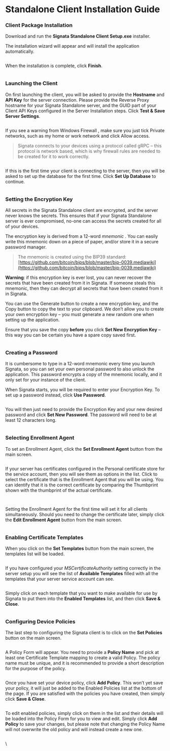 # Standalone Client Installation Guide

### Client Package Installation

Download and run the **Signata Standalone Client Setup.exe** installer.

The installation wizard will appear and will install the application automatically.

<figure><img src="https://github.com/cl-tim/signata-mfa-docs/raw/main/images/image078.png" alt=""><figcaption></figcaption></figure>

When the installation is complete, click **Finish**.

<figure><img src="https://github.com/cl-tim/signata-mfa-docs/raw/main/images/image079.png" alt=""><figcaption></figcaption></figure>

### Launching the Client

On first launching the client, you will be asked to provide the **Hostname** and **API Key** for the server connection. Please provide the Reverse Proxy hostname for your Signata Standalone server, and the GUID part of your Client API Keys configured in the Server Installation steps. Click **Test & Save Server Settings**.

<figure><img src="https://github.com/cl-tim/signata-mfa-docs/raw/main/images/image080.png" alt=""><figcaption></figcaption></figure>

If you see a warning from Windows Firewall , make sure you just tick Private networks, such as my home or work network and click Allow access.

> Signata connects to your devices using a protocol called gRPC – this protocol is network based, which is why firewall rules are needed to be created for it to work correctly.

<figure><img src="https://github.com/cl-tim/signata-mfa-docs/raw/main/images/image081.png" alt=""><figcaption></figcaption></figure>

If this is the first time your client is connecting to the server, then you will be asked to set up the database for the first time. Click **Set Up Database** to continue.

<figure><img src="https://github.com/cl-tim/signata-mfa-docs/raw/main/images/image082.png" alt=""><figcaption></figcaption></figure>

### Setting the Encryption Key

All secrets in the Signata Standalone client are encrypted, and the server never knows the secrets. This ensures that if your Signata Standalone server is ever compromised, no-one can access the secrets created for all of your devices.

The encryption key is derived from a 12-word _mnemonic_ . You can easily write this mnemonic down on a piece of paper, and/or store it in a secure password manager.

> The mnemonic is created using the BIP39 standard: [https://github.com/bitcoin/bips/blob/master/bip-0039.mediawiki](https://github.com/bitcoin/bips/blob/master/bip-0039.mediawiki)

**Warning**: if this encryption key is ever lost, you can never recover the secrets that have been created from it in Signata. If someone steals this mnemonic, then they can decrypt all secrets that have been created from it in Signata.

You can use the Generate button to create a new encryption key, and the Copy button to copy the text to your clipboard. We don’t allow you to create your own encryption key – you must generate a new random one when setting up the application.

Ensure that you save the copy **before** you click **Set New Encryption Key** – this way you can be certain you have a spare copy saved first.

<figure><img src="https://github.com/cl-tim/signata-mfa-docs/raw/main/images/image083.png" alt=""><figcaption></figcaption></figure>

### Creating a Password

It is cumbersome to type in a 12-word mnemonic every time you launch Signata, so you can set your own personal password to also unlock the application. This password encrypts a copy of the mnemonic locally, and it only set for your instance of the client.

When Signata starts, you will be required to enter your Encryption Key. To set up a password instead, click **Use Password**.

<figure><img src="https://github.com/cl-tim/signata-mfa-docs/raw/main/images/image084.png" alt=""><figcaption></figcaption></figure>

You will then just need to provide the Encryption Key and your new desired password and click **Set New Password**. The password will need to be at least 12 characters long.

<figure><img src="https://github.com/cl-tim/signata-mfa-docs/raw/main/images/image085.png" alt=""><figcaption></figcaption></figure>

### Selecting Enrollment Agent

To set an Enrollment Agent, click the **Set Enrollment Agent** button from the main screen.

<figure><img src="https://github.com/cl-tim/signata-mfa-docs/raw/main/images/image086.png" alt=""><figcaption></figcaption></figure>

If your server has certificates configured in the Personal certificate store for the service account, then you will see them as options in the list. Click to select the certificate that is the Enrollment Agent that you will be using. You can identify that it is the correct certificate by comparing the Thumbprint shown with the thumbprint of the actual certificate.

<figure><img src="https://github.com/cl-tim/signata-mfa-docs/raw/main/images/image087.png" alt=""><figcaption></figcaption></figure>

<figure><img src="https://github.com/cl-tim/signata-mfa-docs/raw/main/images/image088.png" alt=""><figcaption></figcaption></figure>

Setting the Enrollment Agent for the first time will set it for all clients simultaneously. Should you need to change the certificate later, simply click the **Edit Enrollment Agent** button from the main screen.

<figure><img src="https://github.com/cl-tim/signata-mfa-docs/raw/main/images/image089.png" alt=""><figcaption></figcaption></figure>

### Enabling Certificate Templates

When you click on the **Set Templates** button from the main screen, the templates list will be loaded.

<figure><img src="https://github.com/cl-tim/signata-mfa-docs/raw/main/images/image090.png" alt=""><figcaption></figcaption></figure>

If you have configured your _MSCertificateAuthority_ setting correctly in the server setup you will see the list of **Available Templates** filled with all the templates that your server service account can see.

<figure><img src="https://github.com/cl-tim/signata-mfa-docs/raw/main/images/image091.png" alt=""><figcaption></figcaption></figure>

Simply click on each template that you want to make available for use by Signata to put them into the **Enabled Templates** list, and then click **Save & Close**.

<figure><img src="https://github.com/cl-tim/signata-mfa-docs/raw/main/images/image092.png" alt=""><figcaption></figcaption></figure>

### Configuring Device Policies

The last step to configuring the Signata client is to click on the **Set Policies** button on the main screen.

<figure><img src="https://github.com/cl-tim/signata-mfa-docs/raw/main/images/image093.png" alt=""><figcaption></figcaption></figure>

A Policy Form will appear. You need to provide a **Policy Name** and pick at least one Certificate Template mapping to create a valid Policy. The policy name must be unique, and it is recommended to provide a short description for the purpose of the policy.

<figure><img src="https://github.com/cl-tim/signata-mfa-docs/raw/main/images/image094.png" alt=""><figcaption></figcaption></figure>

Once you have set your device policy, click **Add Policy**. This won’t yet save your policy, it will just be added to the Enabled Policies list at the bottom of the page. If you are satisfied with the policies you have created, then simply click **Save & Close**.

<figure><img src="https://github.com/cl-tim/signata-mfa-docs/raw/main/images/image095.png" alt=""><figcaption></figcaption></figure>

To edit enabled policies, simply click on them in the list and their details will be loaded into the Policy Form for you to view and edit. Simply click **Add Policy** to save your changes, but please note that changing the Policy Name will not overwrite the old policy and will instead create a new one.

<figure><img src="https://github.com/cl-tim/signata-mfa-docs/raw/main/images/image096.png" alt=""><figcaption></figcaption></figure>

\
